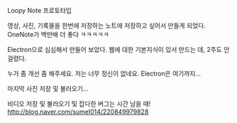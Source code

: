 Loopy Note 프로토타입

영상, 사진, 기록물을 한번에 저장하는 노트에 저장하고 싶어서 만들게 되었다.
OneNote가 백만배 더 좋다 ㅋㅋㅋㅋㅋ

Electron으로 심심해서 만들어 보았다. 웹에 대한 기본지식이 있서 만드는 데,
2주도 안 걸렸다.

누가 좀 개선 좀 해주세요. 저는 너무 정신이 없네요. Electron은 여기까지...

마지막 사진 저장 및 불러오기...

비디오 저장 및 불러오기 및 잡다한 버그는 시간 남을 때!
http://blog.naver.com/sumel014/220849979828
